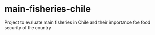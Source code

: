 # main-fisheries-chile

Project to evaluate main fisheries in Chile and their importance foe food security of the country
